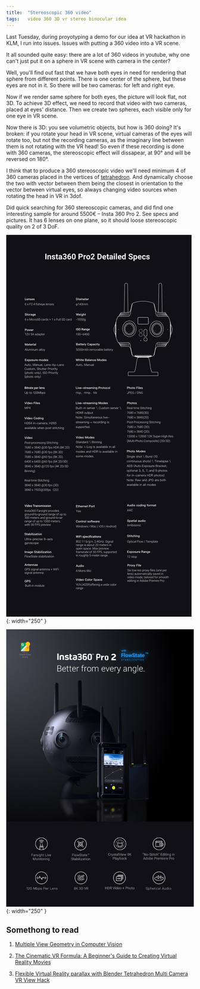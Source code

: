 ```yaml
---
title:  "Stereoscopic 360 video"
tags:   video 360 3D vr stereo binocular idea
---
```


Last Tuesday, during proyotyping a demo for our idea at VR hackathon in KLM,
I run into issues. Issues with putting a 360 video into a VR scene.

It all sounded quite easy: there are a lot of 360 videos in youtube, why one
can't just put it on a sphere in VR scene with camera in the center?

Well, you'll find out fast that we have both eyes in need for rendering that
sphere from different points. There is one center of the sphere, but these eyes
are not in it. So there will be two cameras: for left and right eye.

Now if we render same sphere for both eyes, the picture will look flat, not 3D.
To achieve 3D effect, we need to record that video with two cameras, placed at
eyes' distance. Then we create two spheres, each visible only for one eye in VR
scene.

Now there is 3D: you see volumetric objects, but how is 360 doing? It's broken:
if you rotate your head in VR scene, virtual cameras of the eyes will rotate too,
but not the recording cameras, as the imaginary line between them is not rotating
with the VR head! So even if these recording is done with 360 cameras, the stereoscopic
effect will dissapear, at 90° and will be reversed on 180°.

I think that to produce a 360 stereoscopic video we'll need minimum 4 of 360 cameras
placed in the vertices of [tetrahedron](https://en.m.wikipedia.org/wiki/Tetrahedron).
And dynamically choose the two with vector between them being the closest in orientation
to the vector between virtual eyes, so always changing video sources when rotating the
head in VR in 3dof.

Did quick searching for 360 stereoscopic cameras, and did find one interesting sample for
around 5500€ – Insta 360 Pro 2. See specs and pictures. It has 6 lenses on one plane, so
it should loose stereoscopic quality on 2 of 3 DoF.

![Insta360 Pro2 specs](/img/Insta360-Pro2-detailed-specs.jpeg){: width="250" }

![Insta360 Pro2](/img/Insta360-Pro2.jpeg){: width="250" }


## Somethong to read

1. [Multiple View Geometry in Computer Vision](https://books.google.com/books/about/Multiple_View_Geometry_in_Computer_Visio.html?id=e30hAwAAQBAJ)

1. [The Cinematic VR Formula: A Beginner's Guide to Creating Virtual Reality Movies](https://read.amazon.com/kp/embed?asin=B076HZLK55&preview=newtab&linkCode=kpe&ref_=cm_sw_r_kb_dp_GQ62N25WTWQNKXJFVQ2M)

1. [Flexible Virtual Reality parallax with Blender Tetrahedron Multi Camera VR View Hack](https://blenderartists.org/t/flexible-virtual-reality-parallax-with-blender-tetrahedron-multi-camera-vr-view-hack/682634)
